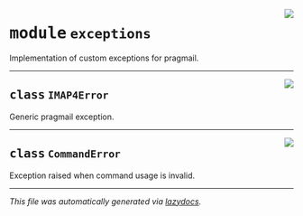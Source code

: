 <!-- markdownlint-disable -->

<a href="./pragmail/exceptions.py#L0"><img align="right" style="float:right;" src="https://img.shields.io/badge/-source-cccccc?style=flat-square"></a>

# <kbd>module</kbd> `exceptions`
Implementation of custom exceptions for pragmail. 



---

<a href="./pragmail/exceptions.py#L7"><img align="right" style="float:right;" src="https://img.shields.io/badge/-source-cccccc?style=flat-square"></a>

## <kbd>class</kbd> `IMAP4Error`
Generic pragmail exception. 





---

<a href="./pragmail/exceptions.py#L11"><img align="right" style="float:right;" src="https://img.shields.io/badge/-source-cccccc?style=flat-square"></a>

## <kbd>class</kbd> `CommandError`
Exception raised when command usage is invalid. 







---

_This file was automatically generated via [lazydocs](https://github.com/ml-tooling/lazydocs)._
